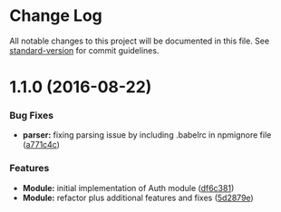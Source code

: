# Change Log

All notable changes to this project will be documented in this file. See [standard-version](https://github.com/conventional-changelog/standard-version) for commit guidelines.

<a name="1.1.0"></a>
# 1.1.0 (2016-08-22)


### Bug Fixes

* **parser:** fixing parsing issue by including .babelrc in npmignore file ([a771c4c](https://github.com/airmap/js-auth/commit/a771c4c))


### Features

* **Module:** initial implementation of Auth module ([df6c381](https://github.com/airmap/js-auth/commit/df6c381))
* **Module:** refactor plus additional features and fixes ([5d2879e](https://github.com/airmap/js-auth/commit/5d2879e))
